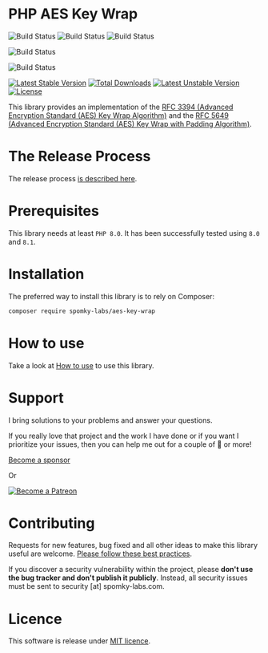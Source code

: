PHP AES Key Wrap
================

![Build Status](https://github.com/Spomky-Labs/aes-key-wrap/workflows/Coding%20Standards/badge.svg)
![Build Status](https://github.com/Spomky-Labs/aes-key-wrap/workflows/Static%20Analyze/badge.svg)
![Build Status](https://github.com/Spomky-Labs/aes-key-wrap/workflows/Rector%20Checkstyle/badge.svg)

![Build Status](https://github.com/Spomky-Labs/aes-key-wrap/workflows/Unit%20and%20Functional%20Tests/badge.svg)

![Build Status](https://github.com/Spomky-Labs/aes-key-wrap/workflows/Mutation%20Testing/badge.svg)

[![Latest Stable Version](https://poser.pugx.org/Spomky-Labs/aes-key-wrap/v/stable.png)](https://packagist.org/packages/Spomky-Labs/aes-key-wrap)
[![Total Downloads](https://poser.pugx.org/Spomky-Labs/aes-key-wrap/downloads.png)](https://packagist.org/packages/Spomky-Labs/aes-key-wrap)
[![Latest Unstable Version](https://poser.pugx.org/Spomky-Labs/aes-key-wrap/v/unstable.png)](https://packagist.org/packages/Spomky-Labs/aes-key-wrap)
[![License](https://poser.pugx.org/Spomky-Labs/aes-key-wrap/license.png)](https://packagist.org/packages/Spomky-Labs/aes-key-wrap)

This library provides an implementation of the [RFC 3394 (Advanced Encryption Standard (AES) Key Wrap Algorithm)](https://tools.ietf.org/html/rfc3394) and the [RFC 5649 (Advanced Encryption Standard (AES) Key Wrap with Padding Algorithm)](https://tools.ietf.org/html/rfc5649).

# The Release Process

The release process [is described here](doc/Release.md).

# Prerequisites

This library needs at least `PHP 8.0`.
It has been successfully tested using `8.0` and `8.1`.

# Installation

The preferred way to install this library is to rely on Composer:

```sh
composer require spomky-labs/aes-key-wrap
```

# How to use

Take a look at [How to use](doc/Use.md) to use this library.

# Support

I bring solutions to your problems and answer your questions.

If you really love that project and the work I have done or if you want I prioritize your issues, then you can help me out for a couple of :beers: or more!

[Become a sponsor](https://github.com/sponsors/Spomky)

Or

[![Become a Patreon](https://c5.patreon.com/external/logo/become_a_patron_button.png)](https://www.patreon.com/FlorentMorselli)

# Contributing

Requests for new features, bug fixed and all other ideas to make this library useful are welcome. [Please follow these best practices](doc/Contributing.md).

If you discover a security vulnerability within the project, please **don't use the bug tracker and don't publish it publicly**.
Instead, all security issues must be sent to security [at] spomky-labs.com.


# Licence

This software is release under [MIT licence](LICENSE).
